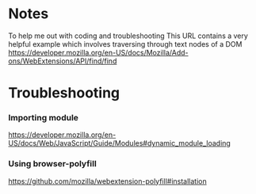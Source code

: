 # Notes
To help me out with coding and troubleshooting
This URL contains a very helpful example which involves traversing through text nodes of a DOM https://developer.mozilla.org/en-US/docs/Mozilla/Add-ons/WebExtensions/API/find/find


# Troubleshooting
### Importing module
https://developer.mozilla.org/en-US/docs/Web/JavaScript/Guide/Modules#dynamic_module_loading


### Using browser-polyfill
https://github.com/mozilla/webextension-polyfill#installation
